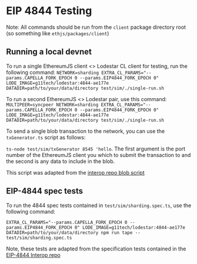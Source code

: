 # EIP 4844 Testing

Note: All commands should be run from the `client` package directory root (so something like `ethjs/packages/client`)

## Running a local devnet

To run a single EthereumJS client <> Lodestar CL client for testing, run the following command:
`NETWORK=sharding EXTRA_CL_PARAMS="--params.CAPELLA_FORK_EPOCH 0 --params.EIP4844_FORK_EPOCH 0" LODE_IMAGE=g11tech/lodestar:4844-ae177e DATADIR=path/to/your/data/directory test/sim/./single-run.sh`

To run a second EthereumJS <> Lodestar pair, use this command:
`MULTIPEER=syncpeer NETWORK=sharding EXTRA_CL_PARAMS="--params.CAPELLA_FORK_EPOCH 0 --params.EIP4844_FORK_EPOCH 0" LODE_IMAGE=g11tech/lodestar:4844-ae177e DATADIR=path/to/your/data/directory test/sim/./single-run.sh`

To send a single blob transaction to the network, you can use the `txGenerator.ts` script as follows:

`ts-node test/sim/txGenerator 8545 'hello`. The first argument is the port number of the EthereumJS client you which to submit the transaction to and the second is any data to include in the blob.

This script was adapted from the [interop repo blob script](https://github.com/Inphi/eip4844-interop/blob/master/blob_tx_generator/blob.js)

## EIP-4844 spec tests

To run the 4844 spec tests contained in `test/sim/sharding.spec.ts`, use the following command:

`EXTRA_CL_PARAMS="--params.CAPELLA_FORK_EPOCH 0 --params.EIP4844_FORK_EPOCH 0" LODE_IMAGE=g11tech/lodestar:4844-ae177e DATADIR=path/to/your/data/directory npm run tape -- test/sim/sharding.spec.ts`

Note, these tests are adapted from the specification tests contained in the [EIP-4844 Interop repo](https://github.com/Inphi/eip4844-interop)

